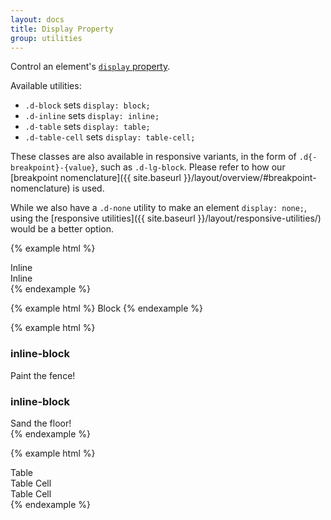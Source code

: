 ```yaml
---
layout: docs
title: Display Property
group: utilities
---
```


Control an element's [`display` property](https://developer.mozilla.org/en-US/docs/Web/CSS/display).

Available utilities:
- `.d-block` sets `display: block;`
- `.d-inline` sets `display: inline;`
- `.d-table` sets `display: table;`
- `.d-table-cell` sets `display: table-cell;`

These classes are also available in responsive variants, in the form of `.d{-breakpoint}-{value}`, such as `.d-lg-block`. Please refer to how our [breakpoint nomenclature]({{ site.baseurl }}/layout/overview/#breakpoint-nomenclature) is used.

While we also have a `.d-none` utility to make an element `display: none;`, using the [responsive utilities]({{ site.baseurl }}/layout/responsive-utilities/) would be a better option.

{% example html %}
<div class="d-inline bg-success">Inline</div>
<div class="d-inline bg-success">Inline</div>
{% endexample %}

{% example html %}
<span class="d-block bg-primary">Block</span>
{% endexample %}

{% example html %}
<div class="d-inline-block bg-warning">
  <h3>inline-block</h3>
  Paint the fence!
</div>
<div class="d-inline-block bg-warning">
  <h3>inline-block</h3>
  Sand the floor!
</div>
{% endexample %}

{% example html %}
<div class="d-table bg-info">
    Table
    <div class="d-table">
        <div class="d-table-cell bg-danger">
            Table Cell
        </div>
        <div class="d-table-cell bg-warning">
            Table Cell
        </div>
    </div>
</div>
{% endexample %}
